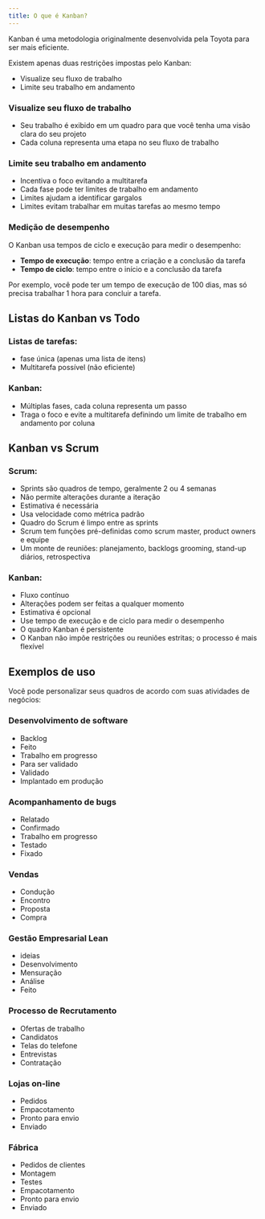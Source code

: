 ```yaml
---
title: O que é Kanban?
---
```


Kanban é uma metodologia originalmente desenvolvida pela Toyota para ser
mais eficiente.

Existem apenas duas restrições impostas pelo Kanban:

-   Visualize seu fluxo de trabalho
-   Limite seu trabalho em andamento

### Visualize seu fluxo de trabalho

-   Seu trabalho é exibido em um quadro para que você tenha uma visão
    clara do seu projeto
-   Cada coluna representa uma etapa no seu fluxo de trabalho

### Limite seu trabalho em andamento

-   Incentiva o foco evitando a multitarefa
-   Cada fase pode ter limites de trabalho em andamento
-   Limites ajudam a identificar gargalos
-   Limites evitam trabalhar em muitas tarefas ao mesmo tempo

### Medição de desempenho

O Kanban usa tempos de ciclo e execução para medir o desempenho:

-   **Tempo de execução**: tempo entre a criação e a conclusão da tarefa
-   **Tempo de ciclo**: tempo entre o início e a conclusão da tarefa

Por exemplo, você pode ter um tempo de execução de 100 dias, mas só
precisa trabalhar 1 hora para concluir a tarefa.

Listas do Kanban vs Todo
------------------------

### Listas de tarefas:

-   fase única (apenas uma lista de itens)
-   Multitarefa possível (não eficiente)

### Kanban:

-   Múltiplas fases, cada coluna representa um passo
-   Traga o foco e evite a multitarefa definindo um limite de trabalho
    em andamento por coluna

Kanban vs Scrum
---------------

### Scrum:

-   Sprints são quadros de tempo, geralmente 2 ou 4 semanas
-   Não permite alterações durante a iteração
-   Estimativa é necessária
-   Usa velocidade como métrica padrão
-   Quadro do Scrum é limpo entre as sprints
-   Scrum tem funções pré-definidas como scrum master, product owners e
    equipe
-   Um monte de reuniões: planejamento, backlogs grooming, stand-up
    diários, retrospectiva

### Kanban:

-   Fluxo contínuo
-   Alterações podem ser feitas a qualquer momento
-   Estimativa é opcional
-   Use tempo de execução e de ciclo para medir o desempenho
-   O quadro Kanban é persistente
-   O Kanban não impõe restrições ou reuniões estritas; o processo é
    mais flexível

Exemplos de uso
---------------

Você pode personalizar seus quadros de acordo com suas atividades de
negócios:

### Desenvolvimento de software

-   Backlog
-   Feito
-   Trabalho em progresso
-   Para ser validado
-   Validado
-   Implantado em produção

### Acompanhamento de bugs

-   Relatado
-   Confirmado
-   Trabalho em progresso
-   Testado
-   Fixado

### Vendas

-   Condução
-   Encontro
-   Proposta
-   Compra

### Gestão Empresarial Lean

-   ideias
-   Desenvolvimento
-   Mensuração
-   Análise
-   Feito

### Processo de Recrutamento

-   Ofertas de trabalho
-   Candidatos
-   Telas do telefone
-   Entrevistas
-   Contratação

### Lojas on-line

-   Pedidos
-   Empacotamento
-   Pronto para envio
-   Enviado

### Fábrica

-   Pedidos de clientes
-   Montagem
-   Testes
-   Empacotamento
-   Pronto para envio
-   Enviado
